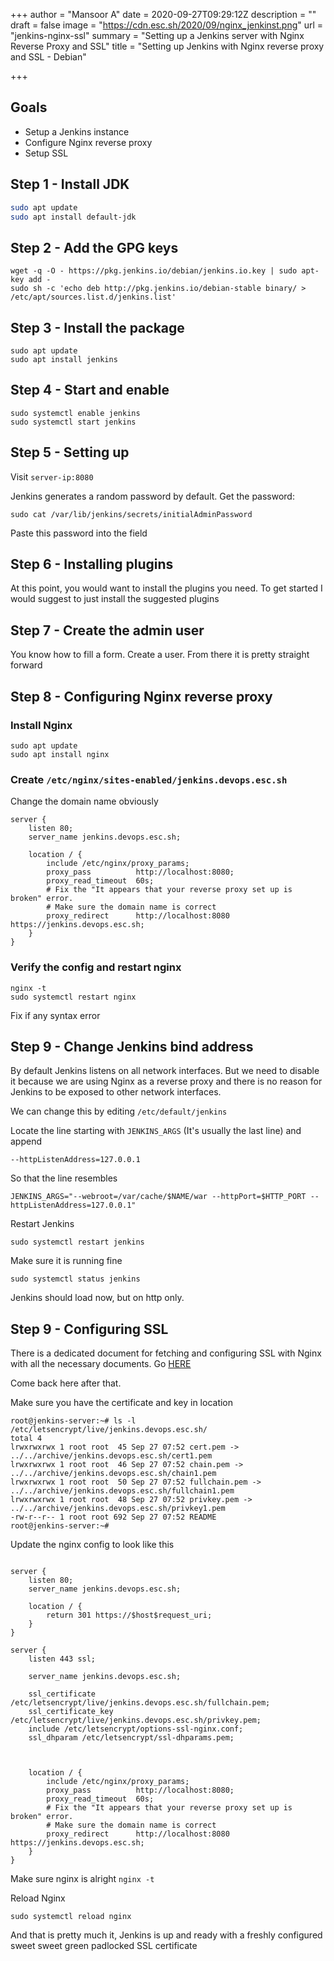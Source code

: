 +++
author = "Mansoor A"
date = 2020-09-27T09:29:12Z
description = ""
draft = false
image = "https://cdn.esc.sh/2020/09/nginx_jenkinst.png"
url = "jenkins-nginx-ssl"
summary = "Setting up a Jenkins server with Nginx Reverse Proxy and SSL"
title = "Setting up Jenkins with Nginx reverse proxy and SSL - Debian"

+++


## Goals
- Setup a Jenkins instance
- Configure Nginx reverse proxy
- Setup SSL



## Step 1 - Install JDK

```sh
sudo apt update
sudo apt install default-jdk
```

## Step 2 - Add the GPG keys

```
wget -q -O - https://pkg.jenkins.io/debian/jenkins.io.key | sudo apt-key add -
sudo sh -c 'echo deb http://pkg.jenkins.io/debian-stable binary/ > /etc/apt/sources.list.d/jenkins.list'
```

## Step 3 - Install the package

```
sudo apt update
sudo apt install jenkins
```

## Step 4 - Start and enable

```
sudo systemctl enable jenkins
sudo systemctl start jenkins
```

## Step 5 - Setting up

Visit `server-ip:8080`

Jenkins generates a random password by default. Get the password:
```
sudo cat /var/lib/jenkins/secrets/initialAdminPassword
```
Paste this password into the field

## Step 6 - Installing plugins

At this point, you would want to install the plugins you need. To get started
I would suggest to just install the suggested plugins

## Step 7 - Create the admin user

You know how to fill a form. Create a user. From there it is pretty straight forward

## Step 8 - Configuring Nginx reverse proxy

### Install Nginx
```
sudo apt update
sudo apt install nginx
```

### Create `/etc/nginx/sites-enabled/jenkins.devops.esc.sh`

Change the domain name obviously

```
server {
    listen 80;
    server_name jenkins.devops.esc.sh;

	location / {
		include /etc/nginx/proxy_params;
		proxy_pass          http://localhost:8080;
		proxy_read_timeout  60s;
        # Fix the "It appears that your reverse proxy set up is broken" error.
        # Make sure the domain name is correct
		proxy_redirect      http://localhost:8080 https://jenkins.devops.esc.sh;
	}
}
```
### Verify the config and restart nginx

```
nginx -t
sudo systemctl restart nginx
```

Fix if any syntax error

## Step 9 - Change Jenkins bind address

By default Jenkins listens on all network interfaces. But we need to disable it because
we are using Nginx as a reverse proxy and there is no reason for Jenkins to be exposed
to other network interfaces.

We can change this by editing
`/etc/default/jenkins`

Locate the line starting with `JENKINS_ARGS` (It's usually the last line) and append

```
--httpListenAddress=127.0.0.1
```
So that the line resembles
```
JENKINS_ARGS="--webroot=/var/cache/$NAME/war --httpPort=$HTTP_PORT --httpListenAddress=127.0.0.1"
```

Restart Jenkins
```
sudo systemctl restart jenkins
```
Make sure it is running fine
```
sudo systemctl status jenkins
```

Jenkins should load now, but on http only.

## Step 9 - Configuring SSL

There is a dedicated document for fetching and configuring SSL with Nginx with all the necessary
documents. Go [HERE](https://esc.sh/blog/lets-encrypt-and-nginx-definitive-guide/)

Come back here after that.

Make sure you have the certificate and key in location
```
root@jenkins-server:~# ls -l /etc/letsencrypt/live/jenkins.devops.esc.sh/
total 4
lrwxrwxrwx 1 root root  45 Sep 27 07:52 cert.pem -> ../../archive/jenkins.devops.esc.sh/cert1.pem
lrwxrwxrwx 1 root root  46 Sep 27 07:52 chain.pem -> ../../archive/jenkins.devops.esc.sh/chain1.pem
lrwxrwxrwx 1 root root  50 Sep 27 07:52 fullchain.pem -> ../../archive/jenkins.devops.esc.sh/fullchain1.pem
lrwxrwxrwx 1 root root  48 Sep 27 07:52 privkey.pem -> ../../archive/jenkins.devops.esc.sh/privkey1.pem
-rw-r--r-- 1 root root 692 Sep 27 07:52 README
root@jenkins-server:~#
```


Update the nginx config to look like this
```

server {
    listen 80;
    server_name jenkins.devops.esc.sh;

	location / {
        return 301 https://$host$request_uri;
	}
}

server {
    listen 443 ssl;

    server_name jenkins.devops.esc.sh;

    ssl_certificate /etc/letsencrypt/live/jenkins.devops.esc.sh/fullchain.pem;
    ssl_certificate_key /etc/letsencrypt/live/jenkins.devops.esc.sh/privkey.pem;
    include /etc/letsencrypt/options-ssl-nginx.conf;
    ssl_dhparam /etc/letsencrypt/ssl-dhparams.pem;


    
	location / {
		include /etc/nginx/proxy_params;
		proxy_pass          http://localhost:8080;
		proxy_read_timeout  60s;
        # Fix the "It appears that your reverse proxy set up is broken" error.
        # Make sure the domain name is correct
		proxy_redirect      http://localhost:8080 https://jenkins.devops.esc.sh;
	}
}

```

Make sure nginx is alright `nginx -t`

Reload Nginx

```
sudo systemctl reload nginx
```

And that is pretty much it, Jenkins is up and ready with a freshly configured sweet
sweet green padlocked SSL certificate



